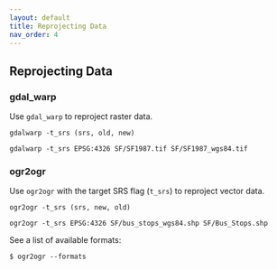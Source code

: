 ```yaml
---
layout: default
title: Reprojecting Data
nav_order: 4
---
```


## Reprojecting Data


### gdal_warp

Use ```gdal_warp``` to reproject raster data.

```
gdalwarp -t_srs (srs, old, new)
```

```
gdalwarp -t_srs EPSG:4326 SF/SF1987.tif SF/SF1987_wgs84.tif
```

### ogr2ogr

Use ```ogr2ogr``` with the target SRS flag (```t_srs```) to reproject vector data. 

```ogr2ogr -t_srs (srs, new, old)```

```ogr2ogr -t_srs EPSG:4326 SF/bus_stops_wgs84.shp SF/Bus_Stops.shp```

See a list of available formats:

```$ ogr2ogr --formats```
